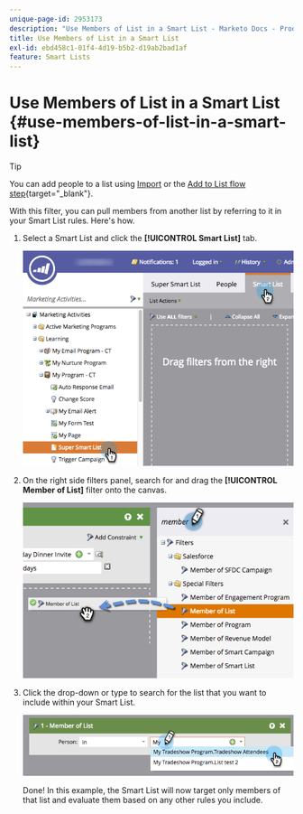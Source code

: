 ```yaml
---
unique-page-id: 2953173
description: "Use Members of List in a Smart List - Marketo Docs - Product Documentation"
title: Use Members of List in a Smart List
exl-id: ebd458c1-01f4-4d19-b5b2-d19ab2bad1af
feature: Smart Lists
---
```

# Use Members of List in a Smart List {#use-members-of-list-in-a-smart-list}

>[!TIP]
>
>You can add people to a list using [Import](/help/marketo/getting-started/quick-wins/import-a-list-of-people.md) or the [Add to List flow step](/help/marketo/product-docs/core-marketo-concepts/smart-campaigns/flow-actions/add-to-list.md){target="_blank"}.

With this filter, you can pull members from another list by referring to it in your Smart List rules. Here's how.

1. Select a Smart List and click the **[!UICONTROL Smart List]** tab.

   ![](assets/smartlist-sltab.png)

1. On the right side filters panel, search for and drag the **[!UICONTROL Member of List]** filter onto the canvas.

   ![](assets/use-members-of-list-in-a-smart-list-2nd.png)

1. Click the drop-down or type to search for the list that you want to include within your Smart List.

   ![](assets/memberoflist.png)

   Done! In this example, the Smart List will now target only members of that list and evaluate them based on any other rules you include.
